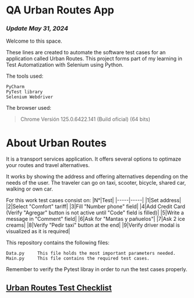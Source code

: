 # QA Urban Routes App
### _Update May 31, 2024_


Welcome to this space. 

These lines are created to automate the software test cases for an application called Urban Routes. This project forms part of my learning in Test Automatization with Selenium using Python.

The tools used:

```
PyCharm
PyTest library
Selenium Webdriver
```
The browser used:
> Chrome Versión 125.0.6422.141 (Build oficial) (64 bits)

# About Urban Routes
It is a transport services application. It offers several options to optimaze your routes and travel alternatives.

It works by showing the address and offering alternatives depending on the needs of the user. The traveler can go on taxi, scooter, bicycle, shared car, walking or own car.

For this work test cases consist on:
 |N°|Test|
 |-----|-----|
|1|Set address|
|2|Select "Comfort" tariff|
|3|Fill "Number phone" field|
|4|Add Credit Card  (Verify "Agregar" button is not active until "Code" field is filled)|
|5|Write a message in "Comment" field|
|6|Ask for "Mantas y pañuelos"|
|7|Ask 2 ice creams|
|8|Verify "Pedir taxi" button at the end|
|9|Verify driver modal is visualized as it is required|

This repository contains the following files:
```
Data.py     This file holds the most important parameters needed.
Main.py     This file contains the required test cases.
```

Remember to verify the Pytest libray in order to run the test cases properly.

## [Urban Routes Test Checklist](https://docs.google.com/spreadsheets/d/1MMni-gecUXFTzBP6Q6ReykiM-AhpKyG6/edit?usp=drive_link&ouid=112711575793272570934&rtpof=true&sd=true)
